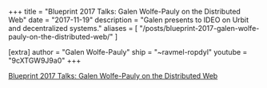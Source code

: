 +++
title = "Blueprint 2017 Talks: Galen Wolfe-Pauly on the Distributed Web"
date = "2017-11-19"
description = "Galen presents to IDEO on Urbit and decentralized systems."
aliases = [
  "/posts/blueprint-2017-galen-wolfe-pauly-on-the-distributed-web/"
]

[extra]
author = "Galen Wolfe-Pauly"
ship = "~ravmel-ropdyl"
youtube = "9cXTGW9J9a0"
+++

[Blueprint 2017 Talks: Galen Wolfe-Pauly on the Distributed Web](https://www.youtube.com/watch?v=9cXTGW9J9a0)
